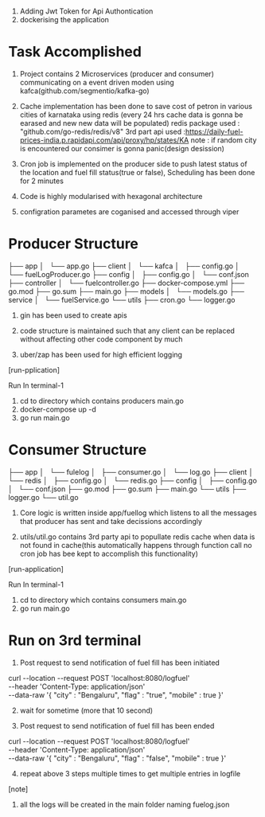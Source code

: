 # <TODO>

1. Adding Jwt Token for Api Authontication
2. dockerising the application

# Task Accomplished

1. Project contains 2 Microservices (producer and consumer) communicating on a event driven moden using kafca(github.com/segmentio/kafka-go)

2. Cache implementation has been done to save cost of petron in various cities of karnataka using redis (every 24 hrs cache data is gonna be earased and new new data will be populated)
redis package used : "github.com/go-redis/redis/v8"
3rd part api used :https://daily-fuel-prices-india.p.rapidapi.com/api/proxy/hp/states/KA
note : if random city is encountered our consimer is gonna panic(design desission)

3. Cron job is implemented on the producer side to push latest status of the location and fuel fill status(true or false), Scheduling has been done for 2 minutes

4. Code is highly modularised with hexagonal architecture

5. configration parametes are coganised and accessed through viper


# Producer Structure

├── app
│   └── app.go
├── client
│   └── kafca
│       ├── config.go
│       └── fuelLogProducer.go
├── config
│   ├── config.go
│   └── conf.json
├── controller
│   └── fuelcontroller.go
├── docker-compose.yml
├── go.mod
├── go.sum
├── main.go
├── models
│   └── models.go
├── service
│   └── fuelService.go
└── utils
    ├── cron.go
    └── logger.go


1. gin has been used to create apis

2. code structure is maintained such that any client can be replaced without affecting other code component by much

3. uber/zap has been used for high efficient logging

[run-pplication]

Run In terminal-1

1. cd to directory which contains producers main.go
2. docker-compose up -d
2. go run main.go

# Consumer Structure

├── app
│   └── fulelog
│       ├── consumer.go
│       └── log.go
├── client
│   └── redis
│       ├── config.go
│       └── redis.go
├── config
│   ├── config.go
│   └── conf.json
├── go.mod
├── go.sum
├── main.go
└── utils
    ├── logger.go
    └── util.go


1. Core logic is written inside app/fuellog which listens to all the messages that producer has sent and take decissions accordingly

2. utils/util.go contains 3rd party api to popullate redis cache when data is not found in cache(this automatically happens through function call no cron job has bee kept to accomplish this functionality)

[run-application]

Run In terminal-1

1. cd to directory which contains consumers main.go
2. go run main.go


# Run on 3rd terminal

1. Post request to send notification of fuel fill has been initiated

curl --location --request POST 'localhost:8080/logfuel' \
--header 'Content-Type: application/json' \
--data-raw '{
    "city" : "Bengaluru",
    "flag" : "true",
    "mobile" : true
}'

2. wait for sometime (more that 10 second)

3. Post request to send notification of fuel fill has been ended

curl --location --request POST 'localhost:8080/logfuel' \
--header 'Content-Type: application/json' \
--data-raw '{
    "city" : "Bengaluru",
    "flag" : "false",
    "mobile" : true
}'

4. repeat above 3 steps multiple times to get multiple entries in logfile


[note]

1. all the logs will be created in the main folder naming fuelog.json











